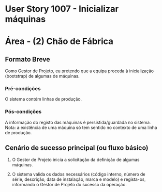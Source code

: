 # User Story 1007 - Inicializar máquinas # Área - (2) Chão de Fábrica## Formato Breve Como Gestor de Projeto, eu pretendo que a equipa proceda à inicialização (bootstrap) de algumas de máquinas.### Pré-condições O sistema contém linhas de produção.### Pós-condições A informação do registo das máquinas é persistida/guardada no sistema.Nota: a existência de uma máquina só tem sentido no contexto de uma linha de produção. ## Cenário de sucesso principal (ou fluxo básico) 1. O Gestor de Projeto inicia a solicitação da definição de algumas máquinas.2. O sistema valida os dados necessários (código interno, número de série, descrição, data de instalação, marca e modelo) e regista-os, informando o Gestor de Projeto do sucesso da operação.